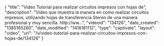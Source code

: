 {
    "title": "Video Tutorial para realizar circuitos impresos con hojas de",
    "description": "Video que muestra la manera en como realizar circuitos impresos, utilizando hojas de transferencia Steren de una manera profesional y muy sencilla. http:\/\/ww...",
    "videoid": "134126",
    "date_created": "1385165260",
    "date_modified": "1418181112",
    "type": "captivate",
    "layout": "video",
    "url": "\/v\/video-tutorial-para-realizar-circuitos-impresos-con-hojas-de\/134126"
}